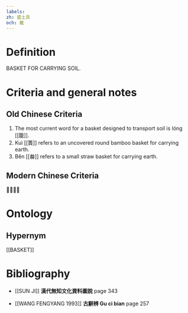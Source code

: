 ```yaml
---
labels: 
zh: 盛土具
och: 籠
---
```


# Definition
BASKET FOR CARRYING SOIL.
# Criteria and general notes
## Old Chinese Criteria
1. The most current word for a basket designed to transport soil is lóng [[籠]].
2. Kuì [[簣]] refers to an uncovered round bamboo basket for carrying earth.
3. Běn [[畚]] refers to a small straw basket for carrying earth.
## Modern Chinese Criteria
？？
# Ontology

## Hypernym
[[BASKET]]
# Bibliography
- [[SUN JI]]
**漢代無知文化資料圖說** page 343

- [[WANG FENGYANG 1993]]
**古辭辨 Gu ci bian** page 257
